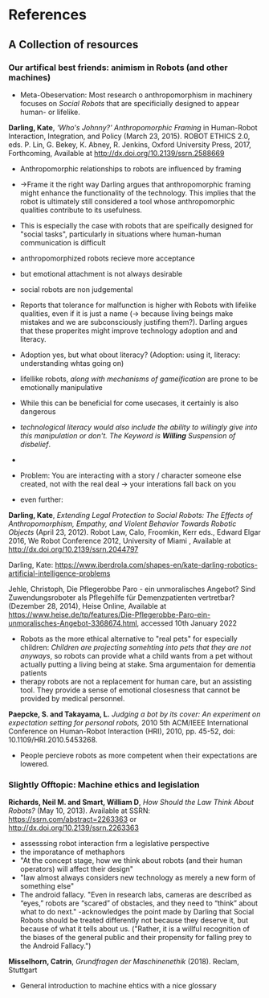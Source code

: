 # References

## A Collection of resources

### Our artifical best friends: animism in Robots (and other machines)

- Meta-Obeservation:
Most research o anthropomorphism in machinery focuses on *Social Robots* that are specificially designed to appear human- or lifelike.

**Darling, Kate**, *'Who's Johnny?' Anthropomorphic Framing* in Human-Robot Interaction, Integration, and Policy (March 23, 2015). ROBOT ETHICS 2.0, eds. P. Lin, G. Bekey, K. Abney, R. Jenkins, Oxford University Press, 2017, Forthcoming, Available at http://dx.doi.org/10.2139/ssrn.2588669

- Anthropomorphic relationships to robots are influenced by framing
- ->Frame it the right way
Darling argues that anthropomorphic framing might enhance the functionality of the technology. This implies that the robot is ultimately still considered a tool whose anthropomorphic qualities contribute to its usefulness. 
- This is especially the case with robots that are speifically designed for "social tasks", particularly in situations where human-human communication is difficult
- anthropomorphized robots recieve more acceptance
- but emotional attachment is not always desirable
- social robots are non judgemental
- Reports that tolerance for malfunction is higher with Robots with lifelike qualities, even if it is just a name (-> because living beings make mistakes and we are subconsciously justifing them?). Darling argues that these properites might improve technology adoption and and literacy. 
- Adoption yes, but what obout literacy? (Adoption: using it, literacy: understanding whtas going on)

- lifellike robots, *along with mechanisms of gameification* are prone to be emotionally manipulative
- While this can be beneficial for come usecases, it certainly is also dangerous
- *technological literacy would also include the ability to willingly give into this manipulation or don't. The Keyword is ***Willing*** Suspension of disbelief*.
- 


- Problem: You are interacting with a story / character someone else created, not with the real deal
-> your interations fall back on you
- even further: 

**Darling, Kate**, *Extending Legal Protection to Social Robots: The Effects of Anthropomorphism, Empathy, and Violent Behavior Towards Robotic Objects* (April 23, 2012). Robot Law, Calo, Froomkin, Kerr eds., Edward Elgar 2016, We Robot Conference 2012, University of Miami , Available at http://dx.doi.org/10.2139/ssrn.2044797

Darling, Kate: https://www.iberdrola.com/shapes-en/kate-darling-robotics-artificial-intelligence-problems

Jehle, Christoph, 
Die Pflegerobbe Paro - ein unmoralisches Angebot? Sind Zuwendungsroboter als Pflegehilfe für Demenzpatienten vertretbar? (Dezember 28, 2014), Heise Online, Available at https://www.heise.de/tp/features/Die-Pflegerobbe-Paro-ein-unmoralisches-Angebot-3368674.html, accessed 10th January 2022

- Robots as the more ethical alternative to "real pets" for especially children: *Children are projecting somehting into pets that they are not anyways*, so robots can provide what a child wants from a pet without actually putting a living being at stake. Sma argumentaion for dementia patients
- therapy robots are not a replacement for human care, but an assisting tool. They provide a sense of emotional closesness that cannot be provided by medical personnel.

**Paepcke, S. and Takayama, L.** *Judging a bot by its cover: An experiment on expectation setting for personal robots,* 2010 5th ACM/IEEE International Conference on Human-Robot Interaction (HRI), 2010, pp. 45-52, doi: 10.1109/HRI.2010.5453268.

- People percieve robots as more competent when their expectations are lowered.

### Slightly Offtopic: Machine ethics and legislation

**Richards, Neil M. and Smart, William D**, *How Should the Law Think About Robots?* (May 10, 2013). Available at SSRN: https://ssrn.com/abstract=2263363 or http://dx.doi.org/10.2139/ssrn.2263363

- assesssing robot interaction frm a legislative perspective
- the imporatance of methaphors
- "At the concept stage, how we think about robots (and their human operators) will affect their design"
- "law almost always considers new technology as merely a new form of something else"
- The android fallacy. "Even in research labs, cameras are described as “eyes,” robots are “scared” of obstacles, and they need to “think” about what to do next." 
-acknowledges the point made by Darling that Social Robots should be treated differently not because they deserve it, but because of what it tells about us. ("Rather, it is a willful recognition of the biases of the general public and their propensity for falling prey to the Android Fallacy.")

**Misselhorn, Catrin**, *Grundfragen der Maschinenethik* (2018). Reclam, Stuttgart
- General introduction to machine ehtics with a nice glossary
